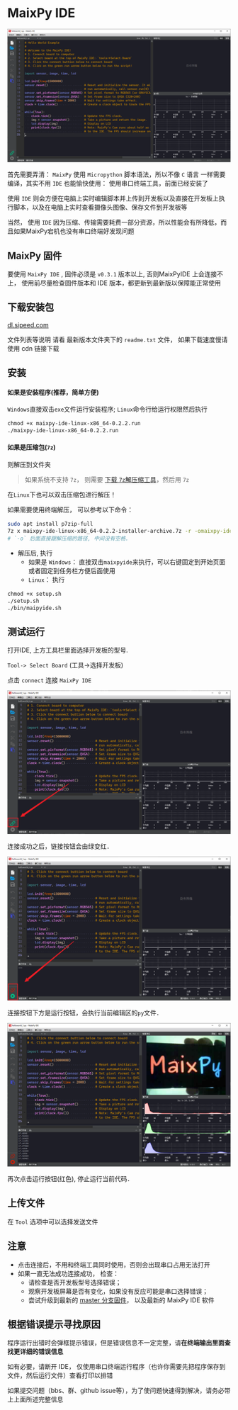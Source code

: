 MaixPy IDE
=======

![MaixPy IDE](../../assets/maixpy/maixpy_ide.png)

首先需要弄清： `MaixPy` 使用 `Micropython` 脚本语法，所以不像 `C` 语言 一样需要编译，其实不用 `IDE` 也能愉快使用： 使用串口终端工具，前面已经安装了

使用 `IDE` 则会方便在电脑上实时编辑脚本并上传到开发板以及直接在开发板上执行脚本，以及在电脑上实时查看摄像头图像、保存文件到开发板等

当然， 使用 `IDE` 因为压缩、传输需要耗费一部分资源，所以性能会有所降低，而且如果MaixPy宕机也没有串口终端好发现问题



## MaixPy 固件

要使用 `MaixPy IDE` , 固件必须是 `v0.3.1` 版本以上, 否则MaixPyIDE 上会连接不上， 使用前尽量检查固件版本和 IDE 版本，都更新到最新版以保障能正常使用


## 下载安装包

[dl.sipeed.com](http://dl.sipeed.com/MAIX/MaixPy/ide/)

文件列表等说明 请看 最新版本文件夹下的 `readme.txt` 文件， 如果下载速度慢请使用 cdn 链接下载


## 安装

#### 如果是安装程序(**推荐**，简单方便)

`Windows`直接双击`exe`文件运行安装程序; `Linux`命令行给运行权限然后执行

```
chmod +x maixpy-ide-linux-x86_64-0.2.2.run
./maixpy-ide-linux-x86_64-0.2.2.run
```

#### 如果是压缩包(`7z`)

则解压到文件夹

> 如果系统不支持 `7z`， 则需要 [下载 `7z`解压缩工具](https://www.7-zip.org/)，然后用 `7z`

在`Linux`下也可以双击压缩包进行解压！

如果需要使用终端解压， 可以参考以下命令：

```bash
sudo apt install p7zip-full
7z x maixpy-ide-linux-x86_64-0.2.2-installer-archive.7z -r -omaixpy-ide
# `-o` 后面直接跟解压缩的路径, 中间没有空格.
```

* 解压后, 执行
  * 如果是 `Windows`： 直接双击`maixpyide`来执行，可以右键固定到开始页面或者固定到任务栏方便后面使用
  * `Linux`： 执行

```
chmod +x setup.sh
./setup.sh
./bin/maipyide.sh
```



## 测试运行

打开IDE, 上方工具栏里面选择开发板的型号.

`Tool-> Select Board` (工具->选择开发板)

点击 `connect` 连接 `MaixPy IDE`

![connect-icon.png](../../assets/maixpy/maixpy_connect_icon.png)

连接成功之后，链接按钮会由绿变红．

![connect-success.png](../../assets/maixpy/maixpy_connect-success.png)

连接按钮下方是运行按钮，会执行当前编辑区的`py`文件．



![helloworld-run.png](../../assets/maixpy/maixpy_helloworld.png)

再次点击运行按钮(红色), 停止运行当前代码．


## 上传文件

在 `Tool` 选项中可以选择发送文件


## 注意

* 点击连接后，不用和终端工具同时使用，否则会出现串口占用无法打开
* 如果一直无法成功连接成功， 检查：
  * 请检查是否开发板型号选择错误；
  * 观察开发板屏幕是否有变化，如果没有反应可能是串口选择错误；
  * 尝试升级到最新的 [master 分支固件](http://cn.dl.sipeed.com/MAIX/MaixPy/release/master)， 以及最新的 MaixPy IDE 软件


## 根据错误提示寻找原因

程序运行出错时会弹框提示错误，但是错误信息不一定完整，请**在终端输出里面查找更详细的错误信息**

如有必要，请断开 IDE， 仅使用串口终端运行程序（也许你需要先把程序保存到文件，然后运行文件）查看打印以排错

如果提交问题（bbs、群、github issue等），为了使问题快速得到解决，请务必带上上面所述完整信息


